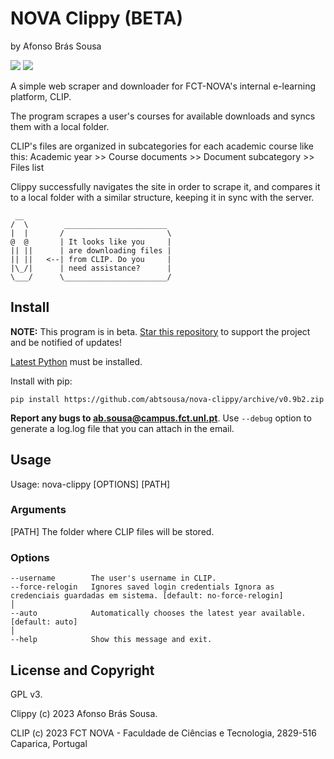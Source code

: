 # NOVA Clippy (BETA)
by Afonso Brás Sousa

[![](https://img.shields.io/github/stars/abtsousa/nova-clippy)](https://github.com/abtsousa/nova-clippy/stargazers) [![](https://img.shields.io/github/license/abtsousa/nova-clippy)](https://github.com/abtsousa/nova-clippy/blob/master/LICENSE)

A simple web scraper and downloader for FCT-NOVA's internal e-learning platform, CLIP.

The program scrapes a user's courses for available downloads and syncs them with a local folder.

CLIP's files are organized in subcategories for each academic course like this:
Academic year >> Course documents >> Document subcategory >> Files list

Clippy successfully navigates the site in order to scrape it, and compares it to a local folder with a similar structure, keeping it in sync with the server.

```text
 __                 
/  \        _______________________ 
|  |       /                       \
@  @       | It looks like you     |
|| ||      | are downloading files |
|| ||   <--| from CLIP. Do you     |
|\_/|      | need assistance?      |
\___/      \_______________________/
```

## Install

**NOTE:** This program is in beta. [Star this repository](https://github.com/abtsousa/nova-clippy/stargazers) to support the project and be notified of updates!

[Latest Python](https://www.python.org/downloads/) must be installed.

Install with pip:

```pip install https://github.com/abtsousa/nova-clippy/archive/v0.9b2.zip```

**Report any bugs to ab.sousa@campus.fct.unl.pt**. Use `--debug` option to generate a log.log file that you can attach in the email.

## Usage

Usage: nova-clippy [OPTIONS] [PATH]

### Arguments

[PATH]  The folder where CLIP files will be stored.

### Options

```text
--username        The user's username in CLIP.
--force-relogin   Ignores saved login credentials Ignora as credenciais guardadas em sistema. [default: no-force-relogin]                                                                        │
--auto            Automatically chooses the latest year available. [default: auto]                                                                            │
--help            Show this message and exit.
```

## License and Copyright

GPL v3.

Clippy (c) 2023 Afonso Brás Sousa.

CLIP (c) 2023 FCT NOVA - Faculdade de Ciências e Tecnologia, 2829-516 Caparica, Portugal
